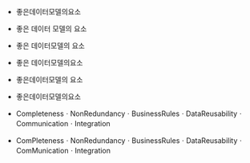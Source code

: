 - 좋은데이터모델의요소
- 좋은 데이터 모델의 요소
- 좋은 데이터모델의 요소
- 좋은 데이터모델의요소
- 좋은데이터모델의 요소
- 좋은데이터모델의요소


- CompletenessㆍNonRedundancyㆍBusinessRulesㆍDataReusabilityㆍCommunicationㆍIntegration
- ComPletenessㆍNonRedundancyㆍBusinessRulesㆍDataReusabilityㆍComMunicationㆍIntegration